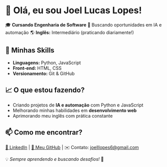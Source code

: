 # 👋 Olá, eu sou Joel Lucas Lopes!

🎓 **Cursando Engenharia de Software**
📍 Buscando oportunidades em IA e automação
🌎 **Inglês:** Intermediário (praticando diariamente!)

## 🚀 Minhas Skills
- **Linguagens:** Python, JavaScript
- **Front-end:** HTML, CSS
- **Versionamento:** Git & GitHub

## 📈 O que estou fazendo?
- Criando projetos de **IA e automação** com Python e JavaScript
- Melhorando minhas habilidades em **desenvolvimento web**
- Aprimorando meu inglês com prática constante

## 📫 Como me encontrar?
[🔗 LinkedIn](https://www.linkedin.com/in/joel-lucas-lopes-jll/) | [📂 Meu GitHub](https://github.com/joelllopezs/) | ✉️ Contato: joelllopes6@gmail.com

💡 *Sempre aprendendo e buscando desafios!* 🚀
